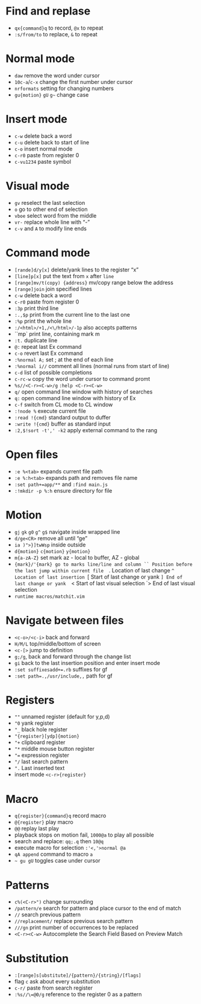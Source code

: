 # Find and replase
- `qx{command}q` to record, `@x` to repeat
- `:s/from/to` to replace, `&` to repeat

# Normal mode
- `daw` remove the word under cursor
- `10c-a`/`c-x` change the first number under cursor
- `nrformats` setting for changing numbers
- `gu{motion}` `gU` `g~` change case

# Insert mode
- `c-w` delete back a word
- `c-u` delete back to start of line
- `c-o` insert normal mode
- `c-r0` paste from register 0
- `c-vu1234` paste symbol

# Visual mode
- `gv` reselect the last selection
- `o` go to other end of selection
- `vboe` select word from the middle
- `vr-` replace whole line with “-”
- `c-v` and `A` to modify line ends

# Command mode
- `[rande]d/y[x]` delete/yank lines to the register “x”
- `[line]p[x]` put the text from `x` after `line`
- `[range]mv/t(copy) {address}` mv/copy range below the address
- `[range]join` join specified lines
- `c-w` delete back a word
- `c-r0` paste from register 0
- `:3p` print third line
- `:.,$p` print from the current line to the last one
- `:%p` print the whole line
- `:/<html>/+1,/<\/html>/-1p` also accepts patterns
- ``mp` print line, containing mark m
- `:t.` duplicate line
- `@:` repeat last Ex command
- `c-o` revert last Ex command
- `:%normal A;` set ; at the end of each line
- `:%normal i//` comment all lines (normal runs from start of line)
- `c-d` list of possible completions
- `c-rc-w` copy the word under cursor to command promt
- `%s//<C-r><C-w>/g` `:help <C-r><C-w>`
- `q/` open command line window with history of searches
- `q:` open command line window with history of Ex
- `c-f` switch from CL mode to CL window
- `:!node %` execute current file
- `:read !{cmd}` standard output to duffer
- `:write !{cmd}` buffer as standard input
- `:2,$!sort -t',' -k2` apply external command to the rang

# Open files
- `:e %<tab>` expands current file path
- `:e %:h<tab>` expands path and removes file name
- `:set path+=app/**` and `:find main.js`
- `:!mkdir -p %:h` ensure directory for file

# Motion
- `gj` `gk` `g0` `g^` `g$` navigate inside wrapped line
- `d/ge<CR>` remove all until “ge”
- `ia )">}]twWsp` inside outside
- `d{motion}` `c{motion}` `y{motion}`
- `m{a-zA-Z}` set mark az - local to buffer, AZ - global
- `{mark}/'{mark} go to marks line/line and column
`` Position before the last jump within current file 
`. Location of last change
`^ Location of last insertion
`[ Start of last change or yank
`] End of last change or yank 
`< Start of last visual selection 
`> End of last visual selection
- `runtime macros/matchit.vim`

# Navigate between files
- `<c-o>/<c-i>` back and forward
- `H/M/L` top/middle/bottom of screen
- `<c-[>` jump to definition
- `g;/g`, back and forward through the change list
- `gi` back to the last insertion position and enter insert mode
- `:set suffixesadd+=.rb` suffixes for gf
- `:set path=.,/usr/include,,` path for gf

# Registers
- `""` unnamed register (default for y,p,d)
- `"0` yank register
- `"_` black hole register
- `"{register}[ydp]{motion}`
- `"+` clipboard register
- `"*` middle mouse button register
- `"=` expression register
- `"/` last search pattern
- `".` Last inserted text
- insert mode `<c-r>{register}`

# Macro
- `q{register}{command}q` record macro
- `@{register}` play macro
- `@@` replay last play
- playback stops on motion fail, `1000@a` to play all possible 
- search and replace: `qq;.q` then `10@q`
- execute macro for selection `:'<,'>normal @a`
- `qA append` command to macro `a`
- `~ gu gU` toggles case under cursor

# Patterns
- `c%(<C-r>")` change surrounding
- `/pattern/e` search for pattern and place cursor to the end of match
- `//` search previous pattern
- `//replacement/` replace previous search pattern
- `///gn` print number of occurrences to be replaced
- `<C-r><C-w>` Autocomplete the Search Field Based on Preview Match

# Substitution
- `:[range]s[ubstitute]/{pattern}/{string}/[flags]`
- flag `c` ask about every substitution
- `c-r/` paste from search register
- `:%s//\=@0/g` reference to the register 0 as a pattern
